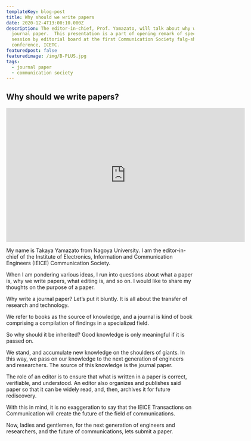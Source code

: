 ```yaml
---
templateKey: blog-post
title: Why should we write papers
date: 2020-12-4T13:00:10.000Z
description: The editor-in-chief, Prof. Yamazato, will talk about why we write
  journal paper.  This presentation is a part of opening remark of specail
  session by editorial board at the first Communication Society falg-ship
  conference, ICETC.
featuredpost: false
featuredimage: /img/B-PLUS.jpg
tags:
  - journal paper
  - communication society
---
```


## Why should we write papers?

<iframe src="https://player.vimeo.com/video/491092904" width="640" height="360" frameborder="0" allow="autoplay; fullscreen" allowfullscreen></iframe>

My name is Takaya Yamazato from Nagoya University.
I am the editor-in-chief of the Institute of Electronics, Information and Communication Engineers (IEICE) Communication Society.

When I am pondering various ideas, I run into questions about what a paper is, why we write papers, what editing is, and so on.
I would like to share my thoughts on the purpose of a paper.

Why write a journal paper? Let’s put it bluntly. It is all about the transfer of research and technology.

We refer to books as the source of knowledge, and a journal is kind of book comprising a compilation of findings in a specialized field.

So why should it be inherited?
Good knowledge is only meaningful if it is passed on.

We stand, and accumulate new knowledge on the shoulders of giants. In this way, we pass on our knowledge to the next generation of engineers and researchers. The source of this knowledge is the journal paper.

The role of an editor is to ensure that what is written in a paper is correct, verifiable, and understood. An editor also organizes and publishes said paper so that it can be widely read, and, then, archives it for future rediscovery.

With this in mind, it is no exaggeration to say that the IEICE Transactions on Communication will create the future of the field of communications.

Now, ladies and gentlemen, for the next generation of engineers and researchers, and the future of communications, lets submit a paper.
